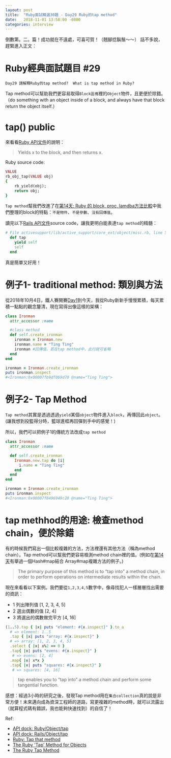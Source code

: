 ```yaml
---
layout: post
title:  "Ruby面試精選30題 - Day29 Ruby的tap method"
date:   2018-11-01 13:58:00 -0800
categories: interview
---
```


倒數第。二。篇！成功就在不遠處，可喜可賀！（翹腳捻鬍鬚～～）
話不多說，趕緊進入正文：
<!-- more -->

# Ruby經典面試題目 #29

`Day29 請解釋Ruby的tap method?  What is tap method in Ruby?`

Tap method可以幫助我們更容易取得`Block區塊`裡的`Object`物件，且更便於除錯。（do something with an object inside of a block, and always have that block return the object itself.）


# tap() public

來看看[Ruby API文件](https://apidock.com/ruby/Object/tap)的說明：

> Yields x to the block, and then returns x.

Ruby source code:

```ruby
VALUE
rb_obj_tap(VALUE obj)
{
    rb_yield(obj);
    return obj;
}
```
`Tap method`幫我們改進了在[第14天: Ruby 的 block, proc, lamdba方法比較](https://ithelp.ithome.com.tw/articles/10201297)中我們整理的block的特點：`不是物件`、`不是參數`、`沒有回傳值`。

讀完以下[Rails API文件](https://apidock.com/ruby/Object/tap)source code，讓我更明白能表達`tap method`的精髓：

```ruby
# File activesupport/lib/active_support/core_ext/object/misc.rb, line 53
  def tap
    yield self
    self
  end
```

真是簡單又好用！

# 例子1- traditional method: 類別與方法

從2018年10月4日，鐵人賽開賽[Day1](https://ithelp.ithome.com.tw/articles/10199897)到今天，我從Ruby新新手慢慢累積，每天累積一點點的觀念釐清，現在寫得出像這樣的架構：

```ruby
class Ironman
  attr_accessor :name

  #class method
  def self.create_ironman
    ironman = Ironman.new
    ironman.name = "Ting Ting"
    ironman #回傳值。若在tap method中，此行就可省略
  end
end

ironman = Ironman.create_ironman
puts ironman.inspect
#<Ironman:0x00007fb9df069d70 @name="Ting Ting">
```

# 例子2- Tap Method

`Tap method`其實是透過透過`yield`某個`object`物件進入`block`，再傳回此`object`。(讓我想到投籃得分時，籃球進框再回彈到手中的感覺！)


所以，我們可以把例子1的傳統方法改成`tap method`

```ruby
class Ironman
  attr_accessor :name

  def self.create_ironman
    Ironman.new.tap do |i|
      i.name = "Ting Ting"
    end
  end
end

ironman = Ironman.create_ironman
puts ironman.inspect
#<Ironman:0x00007f8496949c20 @name="Ting Ting">
```

# tap methhod的用途: 檢查method chain，便於除錯

有的時候我們寫出一個比較複雜的方法，方法裡還有其他方法（稱為method chain）。Tap method可以幫我們更容易檢測method chain裡的值。(例如在[第14天](https://ithelp.ithome.com.tw/articles/10202250)有舉過一個Hash#map結合 Array#map複雜方法的例子。)

> The primary purpose of this method is to “tap into” a method chain, in order to perform operations on intermediate results within the chain.

現在來看看以下案例。我們要從`1,2,3,4,5`數字中，像尋找犯人一樣層層找出需要的資訊：

* 1 列出陣列值 [1, 2, 3, 4, 5]
* 2 選出偶數的值 [2, 4]
* 3 將選出的偶數做完平方 [4, 16]

```ruby
(1..5).tap { |x| puts "element: #{x.inspect}" }.to_a
  # => element: 1..5
  .tap { |x| puts "array: #{x.inspect}" }
  # => array: [1, 2, 3, 4, 5]
  .select { |x| x%2 == 0 }
  .tap{ |x| puts "evens: #{x.inspect}" }
   # => evens: [2, 4]
  .map{ |x| x*x }
  .tap{ |x| puts "squares: #{x.inspect}" }
   # => squares: [4, 16]
```


> tap enables you to “tap into” a method chain and perform some tangential function.

感想：經過3小時的研究之後，發現Tap method用在`集合collection`真的說是非常方便！未來邁向成為資深工程師的道路，寫更複雜的method時，就可以流露出（就算程式碼有錯誤，我也能夠快速找到）的自信了！

Ref:

* [API dock: Ruby/Object/tap](https://apidock.com/ruby/Object/tap)
* [API dock: Rails/Object/tap](https://apidock.com/rails/v2.3.8/Object/tap)
* [Ruby: Tap that method](https://medium.com/aviabird/ruby-tap-that-method-90c8a801fd6a)
* [The Ruby 'Tap' Method for Objects](http://kronosapiens.github.io/blog/2014/02/16/the-ruby-tap-method-for-objects.html)
* [The Ruby Tap Method](https://www.youtube.com/watch?v=QAJMxBkYaUQ)
